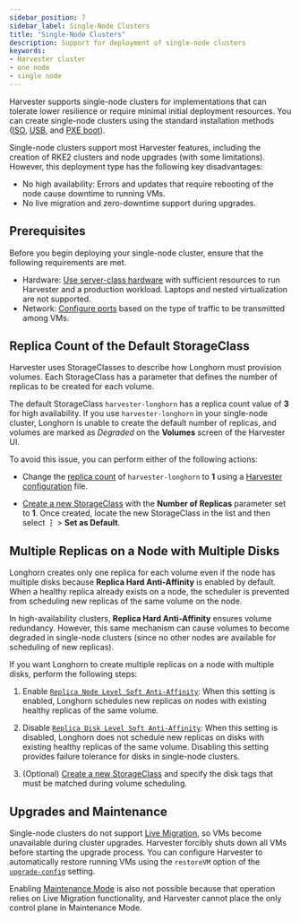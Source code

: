 ```yaml
---
sidebar_position: 7
sidebar_label: Single-Node Clusters
title: "Single-Node Clusters"
description: Support for deployment of single-node clusters
keywords:
- Harvester cluster
- one node
- single node
---
```


<head>
  <link rel="canonical" href="https://docs.harvesterhci.io/v1.4/advanced/singlenodeclusters"/>
</head>

Harvester supports single-node clusters for implementations that can tolerate lower resilience or require minimal initial deployment resources. You can create single-node clusters using the standard installation methods ([ISO](../install/iso-install.md), [USB](../install/usb-install.md), and [PXE boot](../install/pxe-boot-install.md)).

Single-node clusters support most Harvester features, including the creation of RKE2 clusters and node upgrades (with some limitations). However, this deployment type has the following key disadvantages:

- No high availability: Errors and updates that require rebooting of the node cause downtime to running VMs.
- No live migration and zero-downtime support during upgrades.

## Prerequisites

Before you begin deploying your single-node cluster, ensure that the following requirements are met.

- Hardware: [Use server-class hardware](../install/requirements.md#hardware-requirements) with sufficient resources to run Harvester and a production workload. Laptops and nested virtualization are not supported.
- Network: [Configure ports](../install/requirements.md#port-requirements-for-harvester-nodes) based on the type of traffic to be transmitted among VMs.

## Replica Count of the Default StorageClass 

Harvester uses StorageClasses to describe how Longhorn must provision volumes. Each StorageClass has a parameter that defines the number of replicas to be created for each volume. 

The default StorageClass `harvester-longhorn` has a replica count value of **3** for high availability. If you use `harvester-longhorn` in your single-node cluster, Longhorn is unable to create the default number of replicas, and volumes are marked as *Degraded* on the **Volumes** screen of the Harvester UI. 

To avoid this issue, you can perform either of the following actions: 

- Change the [replica count](../install/harvester-configuration.md#installharvesterstorage_classreplica_count) of `harvester-longhorn` to **1** using a [Harvester configuration](../install/harvester-configuration.md) file. 

- [Create a new StorageClass](../advanced/storageclass.md#creating-a-storageclass) with the **Number of Replicas** parameter set to **1**. Once created, locate the new StorageClass in the list and then select **⋮** > **Set as Default**. 

## Multiple Replicas on a Node with Multiple Disks 

Longhorn creates only one replica for each volume even if the node has multiple disks because **Replica Hard Anti-Affinity** is enabled by default. When a healthy replica already exists on a node, the scheduler is prevented from scheduling new replicas of the same volume on the node.

In high-availability clusters, **Replica Hard Anti-Affinity** ensures volume redundancy. However, this same mechanism can cause volumes to become degraded in single-node clusters (since no other nodes are available for scheduling of new replicas).

If you want Longhorn to create multiple replicas on a node with multiple disks, perform the following steps: 

1. Enable [`Replica Node Level Soft Anti-Affinity`](https://longhorn.io/docs/1.7.0/references/settings/#replica-node-level-soft-anti-affinity): When this setting is enabled, Longhorn schedules new replicas on nodes with existing healthy replicas of the same volume.

1. Disable [`Replica Disk Level Soft Anti-Affinity`](https://longhorn.io/docs/1.7.0/references/settings/#replica-disk-level-soft-anti-affinity): When this setting is disabled, Longhorn does not schedule new replicas on disks with existing healthy replicas of the same volume. Disabling this setting provides failure tolerance for disks in single-node clusters.

1. (Optional) [Create a new StorageClass](../advanced/storageclass.md#creating-a-storageclass) and specify the disk tags that must be matched during volume scheduling.

## Upgrades and Maintenance

Single-node clusters do not support [Live Migration](../vm/live-migration.md), so VMs become unavailable during cluster upgrades. Harvester forcibly shuts down all VMs before starting the upgrade process. You can configure Harvester to automatically restore running VMs using the `restoreVM` option of the [`upgrade-config`](./settings.md#upgrade-config) setting.

Enabling [Maintenance Mode](../host/host.md#node-maintenance) is also not possible because that operation relies on Live Migration functionality, and Harvester cannot place the only control plane in Maintenance Mode.
